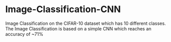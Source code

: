 # Image-Classification-CNN

Image Classification on the CIFAR-10 dataset which has 10 different classes. The Image Classification is based on a simple CNN which reaches an accuracy of ~71%
